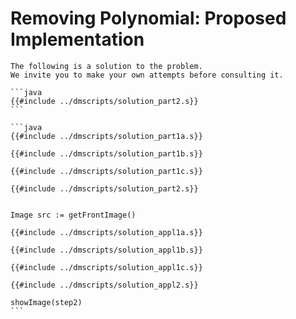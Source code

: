 # Removing Polynomial: Proposed Implementation

```admonish warning
The following is a solution to the problem.
We invite you to make your own attempts before consulting it.
```

~~~admonish example title="Polynomial fit solution" collapsible=true
```java
{{#include ../dmscripts/solution_part2.s}}
```
~~~

~~~admonish example title="Complete current solution" collapsible=true
```java
{{#include ../dmscripts/solution_part1a.s}}

{{#include ../dmscripts/solution_part1b.s}}

{{#include ../dmscripts/solution_part1c.s}}

{{#include ../dmscripts/solution_part2.s}}


Image src := getFrontImage()

{{#include ../dmscripts/solution_appl1a.s}}

{{#include ../dmscripts/solution_appl1b.s}}

{{#include ../dmscripts/solution_appl1c.s}}

{{#include ../dmscripts/solution_appl2.s}}

showImage(step2)
```
~~~